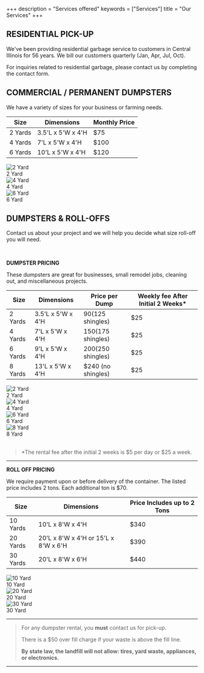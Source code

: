 +++
description = "Services offered"
keywords = ["Services"]
title = "Our Services"
+++

## RESIDENTIAL PICK-UP

We've been providing residential garbage service to customers in Central Illinois for 56 years. We bill our customers quarterly (Jan, Apr, Jul, Oct).

For inquiries related to residential garbage, please contact us by completing the contact form.

## COMMERCIAL / PERMANENT DUMPSTERS

We have a variety of sizes for your business or farming needs.

| Size | Dimensions | Monthly Price |
| --- | --- | --- |
| 2 Yards | 3.5'L x 5'W x 4'H | $75 |
| 4 Yards | 7'L x 5'W x 4'H | $100 |
| 6 Yards | 10'L x 5'W x 4'H | $120 |

<div class="photostrip">
  <div class="photo">
    <img class="thumb" src="/img/products/2yd-1-sm.jpg" alt="2 Yard"><div class="label">2 Yard</div>
  </div>
  <div class="photo">
    <img class="thumb" src="/img/products/4yd-1-sm.jpg" alt="4 Yard"><div class="label">4 Yard</div>
  </div>
  <div class="photo">
    <img class="thumb" src="/img/products/6yd-1-sm.jpg" alt="6 Yard"><div class="label">6 Yard</div>
  </div>
</div>

## DUMPSTERS & ROLL-OFFS

Contact us about your project and we will help you decide what size roll-off you will need.

<br>

**DUMPSTER PRICING**

These dumpsters are great for businesses, small remodel jobs, cleaning out, and miscellaneous projects.

| Size | Dimensions | Price per Dump | Weekly fee After Initial 2 Weeks* |
| --- | --- | --- | --- |
| 2 Yards | 3.5'L x 5'W x 4'H | $90 ($125 shingles) | $25 |
| 4 Yards | 7'L x 5'W x 4'H | $150 ($175 shingles) | $25 |
| 6 Yards | 9'L x 5'W x 4'H | $200 ($250 shingles) | $25 |
| 8 Yards | 13'L x 5'W x 4'H | $240 (no shingles) | $25 |

<div class="photostrip">
  <div class="photo">
    <img class="thumb" src="/img/products/2yd-1-sm.jpg" alt="2 Yard"><div class="label">2 Yard</div>
  </div>
  <div class="photo">
    <img class="thumb" src="/img/products/4yd-1-sm.jpg" alt="4 Yard"><div class="label">4 Yard</div>
  </div>
  <div class="photo">
    <img class="thumb" src="/img/products/6yd-1-sm.jpg" alt="6 Yard"><div class="label">6 Yard</div>
  </div>
  <div class="photo">
    <img class="thumb" src="/img/products/8yd-1-sm.jpg" alt="8 Yard"><div class="label">8 Yard</div>
  </div>
</div>

<br>

> *The rental fee after the initial 2 weeks is $5 per day or $25 a week.

***

**ROLL OFF PRICING**

We require payment upon or before delivery of the container. The listed price includes 2 tons. Each additional ton is $70.

| Size | Dimensions | Price Includes up to 2 Tons |
| --- | --- | --- |
| 10 Yards | 10'L x 8'W x 4'H | $340 |
| 20 Yards | 20'L x 8'W x 4'H or 15'L x 8'W x 6'H | $390 |
| 30 Yards | 20'L x 8'W x 6'H | $440 |

<div class="photostrip">
  <div class="photo">
    <img class="thumb" src="/img/products/10yd-1-sm.jpg" alt="10 Yard"><div class="label">10 Yard</div>
  </div>
  <div class="photo">
    <img class="thumb" src="/img/products/20yd-3-sm.jpg" alt="20 Yard"><div class="label">20 Yard</div>
  </div>
  <div class="photo">
    <img class="thumb" src="/img/products/30yd-8-sm.jpg" alt="30 Yard"><div class="label">30 Yard</div>
  </div>
</div>

***

> For any dumpster rental, you <b>must</b> contact us for pick-up.  
>
> There is a $50 over fill charge if your waste is above the fill line.
> 
> **By state law, the landfill will not allow: tires, yard waste, appliances, or electronics.**

***